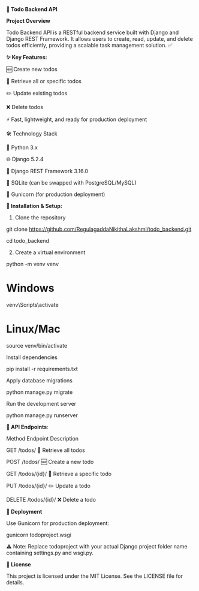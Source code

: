 **📝 Todo Backend API**


**Project Overview**

Todo Backend API is a RESTful backend service built with Django and Django REST Framework.
It allows users to create, read, update, and delete todos efficiently, providing a scalable task management solution. ✅

**✨ Key Features:**

🆕 Create new todos

📖 Retrieve all or specific todos

✏️ Update existing todos

❌ Delete todos

⚡ Fast, lightweight, and ready for production deployment

🛠️ Technology Stack

🐍 Python 3.x

🌐 Django 5.2.4

🔧 Django REST Framework 3.16.0

💾 SQLite (can be swapped with PostgreSQL/MySQL)

🚀 Gunicorn (for production deployment)

**🚀 Installation & Setup:**

1. Clone the repository

git clone https://github.com/RegulagaddaNikithaLakshmi/todo_backend.git

cd todo_backend

2. Create a virtual environment

python -m venv venv

# Windows

venv\Scripts\activate

# Linux/Mac

source venv/bin/activate

Install dependencies

pip install -r requirements.txt

Apply database migrations
 
python manage.py migrate

Run the development server

python manage.py runserver

**📄 API Endpoints**:

Method	Endpoint	Description

GET	/todos/	📖 Retrieve all todos

POST	/todos/	🆕 Create a new todo

GET	/todos/{id}/	📖 Retrieve a specific todo

PUT	/todos/{id}/	✏️ Update a todo

DELETE	/todos/{id}/	❌ Delete a todo


**🚀 Deployment**

Use Gunicorn for production deployment:

gunicorn todoproject.wsgi


⚠️ Note: Replace todoproject with your actual Django project folder name containing settings.py and wsgi.py.



**📄 License**

This project is licensed under the MIT License. See the LICENSE file for details. 
